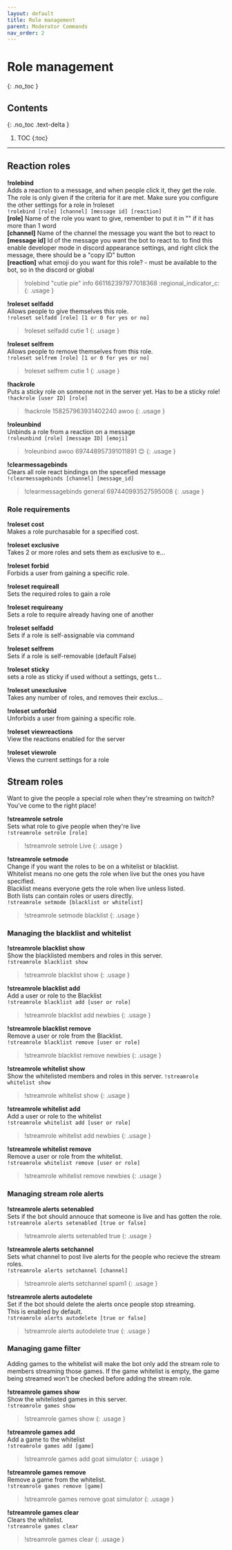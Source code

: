 ```yaml
---
layout: default
title: Role management
parent: Moderator Commands
nav_order: 2
---
```


# Role management
{: .no_toc }

## Contents
{: .no_toc .text-delta }

1. TOC
{:toc}

---

## Reaction roles

**!rolebind**  
Adds a reaction to a message, and when people click it, they get the role.  
The role is only given if the criteria for it are met.
Make sure you configure the other settings for a role in !roleset  
`!rolebind [role] [channel] [message id] [reaction]`   
**[role]** Name of the role you want to give, remember to put it in "" if it has more than 1 word  
**[channel]** Name of the channel the message you want the bot to react to  
**[message id]** Id of the message you want the bot to react to. to find this enable developer mode in discord appearance settings, and right click the message, there should be a "copy ID" button  
**[reaction]** what emoji do you want for this role? - must be available to the bot, so in the discord or global  
>!rolebind "cutie pie" info 661162397977018368 :regional_indicator_c:
{: .usage }

**!roleset selfadd**  
Allows people to give themselves this role.  
`!roleset selfadd [role] [1 or 0 for yes or no]`  
>!roleset selfadd cutie 1
{: .usage }

**!roleset selfrem**  
Allows people to remove themselves from this role.  
`!roleset selfrem [role] [1 or 0 for yes or no]`  
>!roleset selfrem cutie 1
{: .usage }

**!hackrole**  
Puts a sticky role on someone not in the server yet. Has to be a sticky role!  
`!hackrole [user ID] [role]`  
>!hackrole 158257963931402240 awoo
{: .usage }

**!roleunbind**  
Unbinds a role from a reaction on a message  
`!roleunbind [role] [message ID] [emoji]`  
>!roleunbind awoo 697448957391011891 :blush:
{: .usage }

**!clearmessagebinds**  
Clears all role react bindings on the specefied message  
`!clearmessagebinds [channel] [message_id]`  
>!clearmessagebinds general 697440993527595008
{: .usage }

### Role requirements
**!roleset cost**  
Makes a role purchasable for a specified cost.  

**!roleset exclusive**  
Takes 2 or more roles and sets them as exclusive to e...  

**!roleset forbid**  
Forbids a user from gaining a specific role.  

**!roleset requireall**  
Sets the required roles to gain a role  

**!roleset requireany**  
Sets a role to require already having one of another  

**!roleset selfadd**  
Sets if a role is self-assignable via command  

**!roleset selfrem**  
Sets if a role is self-removable (default False)  

**!roleset sticky**  
sets a role as sticky if used without a settings, gets t...  

**!roleset unexclusive**  
Takes any number of roles, and removes their exclus...  

**!roleset unforbid**  
Unforbids a user from gaining a specific role.  

**!roleset viewreactions**  
View the reactions enabled for the server  

**!roleset viewrole**  
Views the current settings for a role  


## Stream roles
Want to give the people a special role when they're streaming on twitch?  
You've come to the right place!  

**!streamrole setrole**  
Sets what role to give people when they're live  
`!streamrole setrole [role]`  
>!streamrole setrole Live
{: .usage }

**!streamrole setmode**  
Change if you want the roles to be on a whitelist or blacklist.  
Whitelist means no one gets the role when live but the ones you have specified.  
Blacklist means everyone gets the role when live unless listed.  
Both lists can contain roles or users directly.  
`!streamrole setmode [blacklist or whitelist]`
>!streamrole setmode blacklist
{: .usage }

### Managing the blacklist and whitelist  

**!streamrole blacklist show**  
Show the blacklisted members and roles in this server.  
`!streamrole blacklist show`  
>!streamrole blacklist show
{: .usage }

**!streamrole blacklist add**  
Add a user or role to the Blacklist  
`!streamrole blacklist add [user or role]`  
>!streamrole blacklist add newbies
{: .usage }

**!streamrole blacklist remove**  
Remove a user or role from the Blacklist.  
`!streamrole blacklist remove [user or role]`  
>!streamrole blacklist remove newbies
{: .usage }

**!streamrole whitelist show**  
Show the whitelisted members and roles in this server.
`!streamrole whitelist show`  
>!streamrole whitelist show
{: .usage }

**!streamrole whitelist add**  
Add a user or role to the whitelist  
`!streamrole whitelist add [user or role]`  
>!streamrole whitelist add newbies
{: .usage }

**!streamrole whitelist remove**  
Remove a user or role from the whitelist.  
`!streamrole whitelist remove [user or role]`  
>!streamrole whitelist remove newbies
{: .usage }

### Managing stream role alerts

**!streamrole alerts setenabled**  
Sets if the bot should annouce that someone is live and has gotten the role.  
`!streamrole alerts setenabled [true or false]`  
>!streamrole alerts setenabled true
{: .usage }

**!streamrole alerts setchannel**  
Sets what channel to post live alerts for the people who recieve the stream roles.  
`!streamrole alerts setchannel [channel]`  
>!streamrole alerts setchannel spam1
{: .usage }

**!streamrole alerts autodelete**  
Set if the bot should delete the alerts once people stop streaming.  
This is enabled by default.  
`!streamrole alerts autodelete [true or false]`  
>!streamrole alerts autodelete true
{: .usage }

### Managing game filter

Adding games to the whitelist will make the bot only add the stream role
to members streaming those games. If the game whitelist is empty, the
game being streamed won't be checked before adding the stream role.

**!streamrole games show**  
Show the whitelisted games in this server.  
`!streamrole games show`  
>!streamrole games show
{: .usage }

**!streamrole games add**  
Add a game to the whitelist  
`!streamrole games add [game]`  
>!streamrole games add goat simulator
{: .usage }

**!streamrole games remove**  
Remove a game from the whitelist.  
`!streamrole games remove [game]`  
>!streamrole games remove goat simulator
{: .usage }

**!streamrole games clear**  
Clears the whitelist.    
`!streamrole games clear`  
>!streamrole games clear
{: .usage }